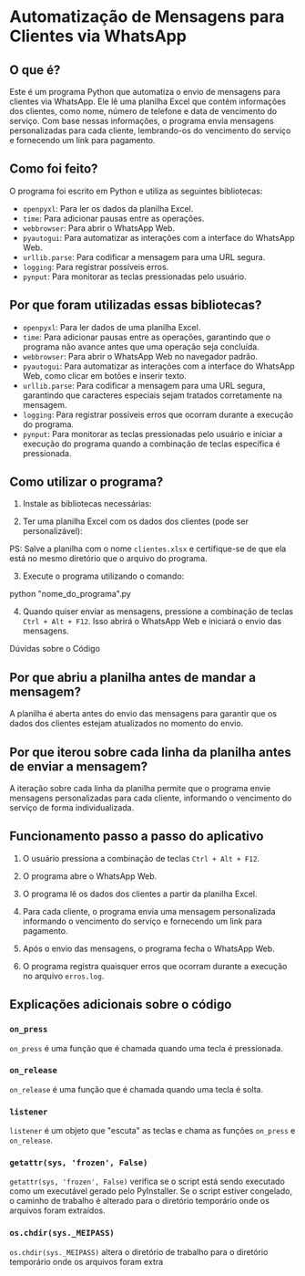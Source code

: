 # Automatização de Mensagens para Clientes via WhatsApp

## O que é?

Este é um programa Python que automatiza o envio de mensagens para clientes via WhatsApp. 
Ele lê uma planilha Excel que contém informações dos clientes, como nome, número de telefone 
e data de vencimento do serviço. Com base nessas informações, o programa envia mensagens 
personalizadas para cada cliente, lembrando-os do vencimento do serviço e fornecendo um link 
para pagamento.

## Como foi feito?

O programa foi escrito em Python e utiliza as seguintes bibliotecas:

- `openpyxl`: Para ler os dados da planilha Excel.
- `time`: Para adicionar pausas entre as operações.
- `webbrowser`: Para abrir o WhatsApp Web.
- `pyautogui`: Para automatizar as interações com a interface do WhatsApp Web.
- `urllib.parse`: Para codificar a mensagem para uma URL segura.
- `logging`: Para registrar possíveis erros.
- `pynput`: Para monitorar as teclas pressionadas pelo usuário.

## Por que foram utilizadas essas bibliotecas?

- `openpyxl`: Para ler dados de uma planilha Excel.
- `time`: Para adicionar pausas entre as operações, garantindo que o programa não avance 
  antes que uma operação seja concluída.
- `webbrowser`: Para abrir o WhatsApp Web no navegador padrão.
- `pyautogui`: Para automatizar as interações com a interface do WhatsApp Web, como clicar 
  em botões e inserir texto.
- `urllib.parse`: Para codificar a mensagem para uma URL segura, garantindo que caracteres 
  especiais sejam tratados corretamente na mensagem.
- `logging`: Para registrar possíveis erros que ocorram durante a execução do programa.
- `pynput`: Para monitorar as teclas pressionadas pelo usuário e iniciar a execução do 
  programa quando a combinação de teclas específica é pressionada.

## Como utilizar o programa?

1. Instale as bibliotecas necessárias:
   
2. Ter uma planilha Excel com os dados dos clientes (pode ser personalizável):

PS: Salve a planilha com o nome `clientes.xlsx` e certifique-se de que ela está no mesmo 
diretório que o arquivo do programa.

3. Execute o programa utilizando o comando:

python "nome_do_programa".py

4. Quando quiser enviar as mensagens, pressione a combinação de teclas `Ctrl + Alt + F12`. 
Isso abrirá o WhatsApp Web e iniciará o envio das mensagens.



Dúvidas sobre o Código

## Por que abriu a planilha antes de mandar a mensagem?
A planilha é aberta antes do envio das mensagens para garantir que os dados dos clientes 
estejam atualizados no momento do envio.


## Por que iterou sobre cada linha da planilha antes de enviar a mensagem?
A iteração sobre cada linha da planilha permite que o programa envie mensagens personalizadas 
para cada cliente, informando o vencimento do serviço de forma individualizada.


## Funcionamento passo a passo do aplicativo

1. O usuário pressiona a combinação de teclas `Ctrl + Alt + F12`.

2. O programa abre o WhatsApp Web.

3. O programa lê os dados dos clientes a partir da planilha Excel.

4. Para cada cliente, o programa envia uma mensagem personalizada informando o vencimento 
do serviço e fornecendo um link para pagamento.

5. Após o envio das mensagens, o programa fecha o WhatsApp Web.

6. O programa registra quaisquer erros que ocorram durante a execução no arquivo `erros.log`.


## Explicações adicionais sobre o código

### `on_press`

`on_press` é uma função que é chamada quando uma tecla é pressionada.

### `on_release`

`on_release` é uma função que é chamada quando uma tecla é solta.

### `listener`

`listener` é um objeto que "escuta" as teclas e chama as funções `on_press` e `on_release`.

### `getattr(sys, 'frozen', False)`

`getattr(sys, 'frozen', False)` verifica se o script está sendo executado como um executável 
gerado pelo PyInstaller. Se o script estiver congelado, o caminho de trabalho é alterado 
para o diretório temporário onde os arquivos foram extraídos.

### `os.chdir(sys._MEIPASS)`

`os.chdir(sys._MEIPASS)` altera o diretório de trabalho para o diretório temporário onde 
os arquivos foram extra
